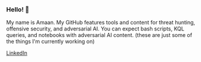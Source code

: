### Hello! 👋
My name is Amaan. My GitHub features tools and content for threat hunting, offensive security, and adversarial AI. You can expect bash scripts, KQL queries, and notebooks with adversarial AI content. (these are just some of the things I'm currently working on)

[LinkedIn](https://www.linkedin.com/in/amaanghr)

